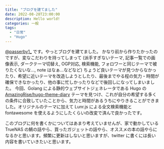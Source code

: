 ```yaml
---
title: "ブログを建てました"
date: 2022-08-28T23:00:00
description: Hello world!
categories: 一般
tags: 
  - "日常"
  - "Hugo"
---
```


[@passerby1_](https://twitter.com/passerby1_) です。やっとブログを建てました。
かなり前から作りたかったのですが、変なこだわりを持ってしまって (派手すぎないテーマ, 記事一覧での画像表示, ダークテーマ切替え, OGP対応, 検索機能, フォロワーと同じテーマで被りたくないな…, note はなぁ…などなど) ちょうど良いテーマが見つからなかったり、希望に近いテーマを改造しようとしたり、最後までやる程の気力・時間が確保できなかったり、他の事に忙しかったりなどで後回しになってしまいました。
今回、Golang による静的ウェブサイトジェネレータである Hugo の [AmazingRise/hugo-theme-diary](https://github.com/AmazingRise/hugo-theme-diary) テーマを見つけ、これが自分の希望する多くの条件に合致していたことから、気力と時間があるうちにやりきることができました。オリジナルのテーマに加えて Lunr.js による全文検索機能と fontawesome を使えるようにしたくらいの改変で済んで良かったです。

このブログに何を書くかについてはあまり考えていませんが、家で動かしている TrueNAS の鯖の話やら、買ったガジェットの話やら、オススメの本の話やらになるかと思います。頻繁に更新はしないと思いますが、twitter に書くには長い内容を書いていきたいと思います。